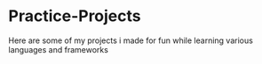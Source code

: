 # Practice-Projects

Here are some of my projects i made for fun while learning various languages and frameworks
